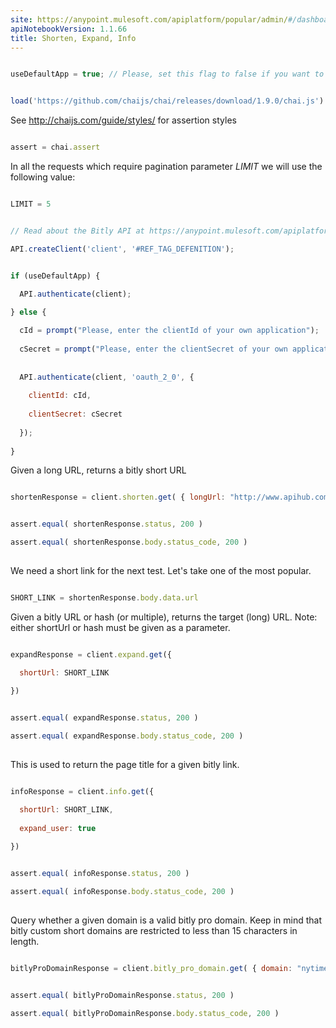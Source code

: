 ```yaml
---
site: https://anypoint.mulesoft.com/apiplatform/popular/admin/#/dashboard/apis/7589/versions/7715/portal/pages/6304/preview
apiNotebookVersion: 1.1.66
title: Shorten, Expand, Info
---
```


```javascript

useDefaultApp = true; // Please, set this flag to false if you want to use your own application

```

```javascript

load('https://github.com/chaijs/chai/releases/download/1.9.0/chai.js')

```

See http://chaijs.com/guide/styles/ for assertion styles

```javascript

assert = chai.assert

```

In all the requests which require pagination parameter _LIMIT_ we will use the following value:

```javascript

LIMIT = 5

```

```javascript

// Read about the Bitly API at https://anypoint.mulesoft.com/apiplatform/popular/admin/#/dashboard/apis/7589/versions/7715/contracts

API.createClient('client', '#REF_TAG_DEFENITION');

```

```javascript

if (useDefaultApp) {

  API.authenticate(client);
  
} else {

  cId = prompt("Please, enter the clientId of your own application");
  
  cSecret = prompt("Please, enter the clientSecret of your own application");
  
  
  API.authenticate(client, 'oauth_2_0', {
  
    clientId: cId,
    
    clientSecret: cSecret
    
  });
    
}

```

Given a long URL, returns a bitly short URL

```javascript

shortenResponse = client.shorten.get( { longUrl: "http://www.apihub.com" } )

```

```javascript

assert.equal( shortenResponse.status, 200 )

assert.equal( shortenResponse.body.status_code, 200 )
 
```

We need a short link for the next test. Let's take one of the most popular.

```javascript

SHORT_LINK = shortenResponse.body.data.url

```

Given a bitly URL or hash (or multiple), returns the target (long) URL.
Note: either shortUrl or hash must be given as a parameter.

```javascript

expandResponse = client.expand.get({

  shortUrl: SHORT_LINK
  
})

```

```javascript

assert.equal( expandResponse.status, 200 )

assert.equal( expandResponse.body.status_code, 200 )
 
```

This is used to return the page title for a given bitly link.

```javascript

infoResponse = client.info.get({

  shortUrl: SHORT_LINK,
  
  expand_user: true
  
})

```

```javascript

assert.equal( infoResponse.status, 200 )

assert.equal( infoResponse.body.status_code, 200 )
 
```

Query whether a given domain is a valid bitly pro domain. Keep in mind that
bitly custom short domains are restricted to less than 15 characters in
length.

```javascript

bitlyProDomainResponse = client.bitly_pro_domain.get( { domain: "nytimes.com" } )

```

```javascript

assert.equal( bitlyProDomainResponse.status, 200 )

assert.equal( bitlyProDomainResponse.body.status_code, 200 )

```